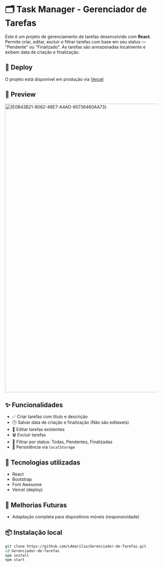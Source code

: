 # 🗂️ Task Manager - Gerenciador de Tarefas

Este é um projeto de gerenciamento de tarefas desenvolvido com **React**. Permite criar, editar, excluir e filtrar tarefas com base em seu status — "Pendente" ou "Finalizado". As tarefas são armazenadas localmente e exibem data de criação e finalização.

## 🚀 Deploy

O projeto está disponível em produção via [Vercel](https://gerenciador-de-tarefas-pi-beige.vercel.app)

## 📸 Preview

<img width="1916" height="948" alt="{E0B43B21-8062-48E7-A4AD-60738460AA73}" src="https://github.com/user-attachments/assets/2c4231bc-1588-4fa7-9fc5-96df2fe96a06" />

## ✨ Funcionalidades

- ✅ Criar tarefas com título e descrição
- 🕒 Salvar data de criação e finalização (Não são editaveis)
- 🔄 Editar tarefas existentes
- 🗑️ Excluir tarefas
- 📂 Filtrar por status: Todas, Pendentes, Finalizadas
- 💾 Persistência via `localStorage`

## 🧠 Tecnologias utilizadas

- React
- Bootstrap
- Font Awesome
- Vercel (deploy)

## 🔮 Melhorias Futuras

- Adaptação completa para dispositivos móveis (responsividade)

## 📦 Instalação local

```bash
git clone https://github.com/LAmarilio/Gerenciador-de-Tarefas.git
cd Gerenciador-de-Tarefas
npm install
npm start
